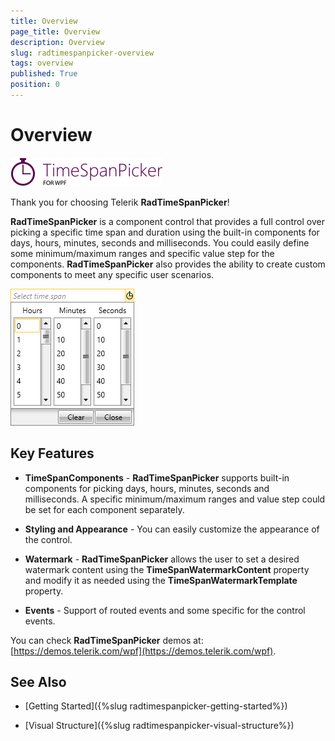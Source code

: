 ```yaml
---
title: Overview
page_title: Overview
description: Overview
slug: radtimespanpicker-overview
tags: overview
published: True
position: 0
---
```


# Overview

![Rad Time Span Picker Overview 01](images/RadTimeSpanPicker_Overview_01.png)

Thank you for choosing Telerik __RadTimeSpanPicker__!

__RadTimeSpanPicker__ is a component control that provides a full control over picking a specific time span and duration using the built-in components for days, hours, minutes, seconds and milliseconds. You could easily define some minimum/maximum ranges and specific value step for the components. __RadTimeSpanPicker__ also provides the ability to create custom components to meet any specific user scenarios.

![Rad Time Span Picker Overview 02](images/RadTimeSpanPicker_Overview_02.png)

## Key Features

* __TimeSpanComponents__ - __RadTimeSpanPicker__ supports built-in components for picking days, hours, minutes, seconds and milliseconds. A specific minimum/maximum ranges and value step could be set for each component separately.

* __Styling and Appearance__ - You can easily customize the appearance of the control.

* __Watermark__ - __RadTimeSpanPicker__ allows the user to set a desired watermark content using the __TimeSpanWatermarkContent__ property and modify it as needed using the __TimeSpanWatermarkTemplate__ property.

* __Events__ - Support of routed events and some specific for the control events.

You can check __RadTimeSpanPicker__ demos at: [https://demos.telerik.com/wpf](https://demos.telerik.com/wpf).

## See Also

 * [Getting Started]({%slug radtimespanpicker-getting-started%})

 * [Visual Structure]({%slug radtimespanpicker-visual-structure%})
